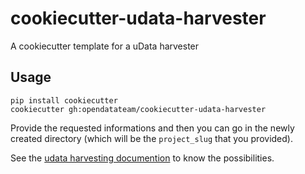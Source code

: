 # cookiecutter-udata-harvester

A cookiecutter template for a uData harvester

## Usage

```
pip install cookiecutter
cookiecutter gh:opendatateam/cookiecutter-udata-harvester
```

Provide the requested informations and then you can go in the newly created directory
(which will be the `project_slug` that you provided).

See the [udata harvesting documention](https://udata.readthedocs.io/en/stable/harvesting/)
to know the possibilities.
